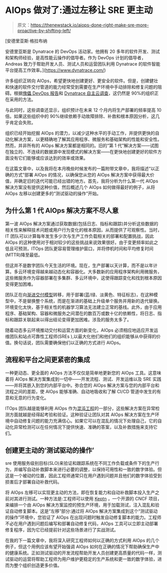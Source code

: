 # AIOps 做对了:通过左移让 SRE 更主动

> 原文：<https://thenewstack.io/aiops-done-right-make-sre-more-proactive-by-shifting-left/>

[](https://www.dynatrace.com/)

 [安德里亚斯·格拉布纳

安德里亚斯是 Dynatrace 的 DevOps 活动家。他拥有 20 多年的软件开发、测试和架构师经验，是高性能云操作的倡导者。作为 DevOps 计划的倡导者，Andreas 致力于帮助开发人员、测试人员和运营团队利用 Dynatrace 的软件智能平台提高工作效率。](https://www.dynatrace.com/) [](https://www.dynatrace.com/)

许多组织正转向 AIOps，希望更快地创建更好、更安全的软件。但是，创建健壮和快速的软件交付管道的能力经常受到需要在生产环境中手动排除和修复问题的阻碍。根据[傀儡 DevOps 报告](https://puppet.com/resources/report/2020-state-of-devops-report/)和 [Dynatrace 自主云调查](https://www.dynatrace.com/news/blog/how-your-peers-use-cloud-automation-to-innovate-faster-part-1/)，这仍然是 90%的组织正在采用的方法。

与此同时，这些调查还显示，组织预计在未来 12 个月内将生产部署的频率提高 10 倍。如果这些组织中的 90%继续依赖手动故障排除、补救和根本原因分析，这几乎肯定会失败。

组织已经开始挖掘 AIOps 的潜力，以减少这种水平的手动工作，并提供更快的自动化解决方案，以更精确地了解其应用程序、微服务和基础架构的性能和安全性。然而，并非所有的 AIOps 解决方案都是相同的。旧的“第 1 代”解决方案——试图在独立的、不连续的数据源中发现模式的解决方案——在更快地创建更好的软件方面没有它们能够或应该达到的效率或效果。

在这篇文章中，以及我将在本月晚些时候发布的一篇附带文章中，我将描述“以正确的方式”部署 AIOps 的情况，以确保您从您的 AIOps 解决方案中获得最大价值，并确定旧的迭代可能已经出错的地方。首先，我将分析为什么第一代 AIOps 解决方案没有提供这种价值，然后概述几个 AIOps 如何做得最好的例子，从将 AIOps 左移以创建更多的“测试驱动的操作”开始。

## **为什么第 1 代 AIOps 解决方案不尽人意**

第一波 AIOps 解决方案通过获取数据(包括日志、指标和跟踪)并分析这些数据的相关性来解释技术问题或用户行为变化的根本原因，从而提供了可观察性。当时，IT 团队可以计算每年发生多少次与生产工作负载相关的部署和配置挑战，因此 AIOps 的这种使用对于相对较少的这些挑战来说效果很好。由于变更频率如此之低且可预测，ITOps 团队更容易管理维护窗口，并将停机时间和平均修复时间(MTTR)降至最低。

但这并不是数字团队今天生活的环境。现在，生产部署以天计算，而不是以年计算。多云环境变得越来越动态化和容器化。大多数新的应用程序架构利用微服务，这些微服务作为容器部署在多集群、多云环境中，这使得跟踪变化和找到根本原因变得更加困难。

团队正在向[渐进交付模型](https://devopsinstitute.com/progressive-delivery/)转移，用于部署(蓝/绿、淡黄色、特征标志)，在这种模型中，不是替换整个系统，而是在渐进的基础上升级单个服务并用新的迭代替换。环境变化太快，基于相关性的机器学习算法无法建立正常的基线。此外，由于应用程序、基础架构、容器和微服务之间潜在的数百万或数十亿的依赖性，将日志、指标和跟踪关联起来以得出结论变得更加困难。涉及的服务太多了。

随着动态多云环境推动交付和运营方面的新变化，AIOps 必须相应地适应开发运维团队和站点可靠性工程师(SREs ),以最大化他们和他们的组织能够从中获得的价值。换句话说，团队需要确保他们以正确的方式进行 AIOps。

## **流程和平台之间更紧密的集成**

一种更动态、更全面的 AIOps 方法不仅仅是简单地更新您的 AIOps 工具。这意味着将 AIOps 解决方案集成到一切中——开发流程、测试、开发运维以及 SRE 实践——并将其嵌入到您的内部平台中。弥合您的 AIOps 解决方案与您的内部平台和流程之间的差距，使 AIOps 能够准确、自动地吸收和了解 CI/CD 管道中发生的有意和无意的行为变化。

ITOps 团队越是能够利用 AIOps 作为[混沌工程](https://principlesofchaos.org/)的一部分，这些解决方案在异常检测方面就越是经得起考验和验证。这种验证让团队对其 AIOps 解决方案在生产环境中自动修复问题的能力充满信心。如果它可以在混乱的情况下处理自己，它的自动化异常检测可以在任何情况下提供快速、准确的答案，以及补救措施来支持它们。

## **创建更主动的‘测试驱动的操作’**

sre 使用服务级别目标(SLO)来验证和跟踪系统在不同工作负载或条件下的生产行为，并编写自动补救脚本来进行必要的调整，以保持可用性和一致的数字体验。但这是一个被动的位置，因此工程师通常只在用户遇到问题并且他们的数字体验受到损害后才部署自动补救代码。

将 AIOps 左移可以实现更主动的方法，即在恢复能力和自动补救脚本投入生产之前对其进行测试。一种方法是:工程师可以使用 [Keptn](https://thenewstack.io/7-ways-devops-can-overcome-scalability-challenges-using-automated-orchestration/) ，一个开源的 CNCF 项目，来编排一个由 AIOps 解决方案监控的预生产环境，用于加载测试，注入混乱和验证自动修复脚本。这是“左移”部分:通过将 AIOps 解决方案集成到这个“测试驱动的操作”环境中，您验证了 AIOps 在出现问题时触发自动修复脚本的能力。工程师不必在用户遇到问题后编写和部署自动修复代码，AIOps 工具可以立即主动部署修复程序，因为它已经提前针对这些场景进行了实战测试。

在我的下一篇文章中，我将深入研究工程师如何以正确的方式利用 AIOps 的几个例子，但这个用例应该有望开始强调 AIOps 如何在正确的情况下帮助确保生产中的健康系统。正如测试驱动的开发流程帮助开发人员创建更高质量的代码一样，测试驱动的运营将帮助工程师为用户维护更稳定的生产系统和更一致的数字体验，进而为整个组织创造更多价值。

<svg xmlns:xlink="http://www.w3.org/1999/xlink" viewBox="0 0 68 31" version="1.1"><title>Group</title> <desc>Created with Sketch.</desc></svg>